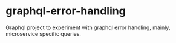 # graphql-error-handling
Graphql project to experiment with graphql error handling, mainly, microservice specific queries.
